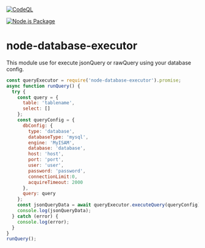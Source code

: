 [![CodeQL](https://github.com/darshit-shah/node-database-executor/actions/workflows/github-code-scanning/codeql/badge.svg)](https://github.com/darshit-shah/node-database-executor/actions/workflows/github-code-scanning/codeql)

[![Node.js Package](https://github.com/darshit-shah/node-database-executor/actions/workflows/npm-publish.yml/badge.svg)](https://github.com/darshit-shah/node-database-executor/actions/workflows/npm-publish.yml)

# node-database-executor

This module use for execute jsonQuery or rawQuery using your database config.
```js
const queryExecutor = require('node-database-executor').promise;
async function runQuery() {
  try {
    const query = {
      table: 'tablename',
      select: []
    };
    const queryConfig = {
      dbConfig: {
        type: 'database',
        databaseType: 'mysql',
        engine: 'MyISAM',
        database: 'database',
        host: 'host',
        port: 'port',
        user: 'user',
        password: 'password',
        connectionLimit:0,
        acquireTimeout: 2000
      },
      query: query
    };
    const jsonQueryData = await queryExecutor.executeQuery(queryConfig);  
    console.log(jsonQueryData);
  } catch (error) {
    console.log(error);
  }
}
runQuery();
```
